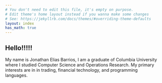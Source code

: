 ```yaml
---
# You don't need to edit this file, it's empty on purpose.
# Edit theme's home layout instead if you wanna make some changes
# See: https://jekyllrb.com/docs/themes/#overriding-theme-defaults
layout: index
has_math: true
---
```

## Hello!!!!!


My name is Jonathan Elias Barrios, I am a graduate of Columbia University where I studied Computer Science and Operations Research. My primary interests are in in trading, financial technology, and programming languages.

